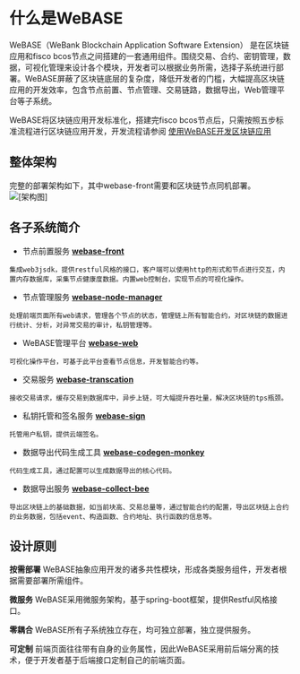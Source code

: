 # 什么是WeBASE

WeBASE（WeBank Blockchain Application Software Extension） 是在区块链应用和fisco bcos节点之间搭建的一套通用组件。围绕交易、合约、密钥管理，数据，可视化管理来设计各个模块，开发者可以根据业务所需，选择子系统进行部署。WeBASE屏蔽了区块链底层的复杂度，降低开发者的门槛，大幅提高区块链应用的开发效率，包含节点前置、节点管理、交易链路，数据导出，Web管理平台等子系统。

WeBASE将区块链应用开发标准化，搭建完fisco bcos节点后，只需按照五步标准流程进行区块链应用开发，开发流程请参阅 [使用WeBASE开发区块链应用](https://)

## 整体架构
完整的部署架构如下，其中webase-front需要和区块链节点同机部署。
![[架构图]](../../images/webase/architecture.png)

## 各子系统简介
* 节点前置服务 **[webase-front](https://github.com/WeBankFinTech/webase-front)**
```
集成web3jsdk，提供restful风格的接口，客户端可以使用http的形式和节点进行交互，内置内存数据库，采集节点健康度数据。内置web控制台，实现节点的可视化操作。
```
* 节点管理服务 **[webase-node-manager](https://github.com/WeBankFinTech/webase-node-manager)**
```
处理前端页面所有web请求，管理各个节点的状态，管理链上所有智能合约，对区块链的数据进行统计、分析，对异常交易的审计，私钥管理等。
```
* WeBASE管理平台 **[webase-web](https://github.com/WeBankFinTech/webase-web)**
```
可视化操作平台，可基于此平台查看节点信息，开发智能合约等。
```
* 交易服务 **[webase-transcation](https://github.com/WeBankFinTech/webase-transcation)**
```
接收交易请求，缓存交易到数据库中，异步上链，可大幅提升吞吐量，解决区块链的tps瓶颈。
```
* 私钥托管和签名服务 **[webase-sign](https://github.com/WeBankFinTech/webase-sign)**
```
托管用户私钥，提供云端签名。
```
* 数据导出代码生成工具 **[webase-codegen-monkey](https://github.com/WeBankFinTech/webase-codegen-monkey)**
```
代码生成工具，通过配置可以生成数据导出的核心代码。
```
* 数据导出服务 **[webase-collect-bee](https://github.com/WeBankFinTech/webase-collect-bee)**
```
导出区块链上的基础数据，如当前块高、交易总量等，通过智能合约的配置，导出区块链上合约的业务数据，包括event、构造函数、合约地址、执行函数的信息等。
```
## 设计原则
**按需部署**
WeBASE抽象应用开发的诸多共性模块，形成各类服务组件，开发者根据需要部署所需组件。

**微服务**
WeBASE采用微服务架构，基于spring-boot框架，提供Restful风格接口。

**零耦合**
WeBASE所有子系统独立存在，均可独立部署，独立提供服务。

**可定制**
前端页面往往带有自身的业务属性，因此WeBASE采用前后端分离的技术，便于开发者基于后端接口定制自己的前端页面。



